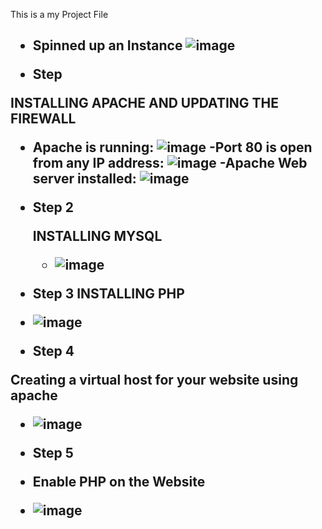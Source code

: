 This is a  my Project File
<H2>
  
-  Spinned up an Instance
  ![image](https://user-images.githubusercontent.com/94152732/165975296-7f82b6e1-6835-4e15-a14f-50b0ca8a01ce.png)
  
 - Step 
  
  INSTALLING APACHE AND UPDATING THE FIREWALL
  - Apache is running: ![image](https://user-images.githubusercontent.com/94152732/165977673-a5ddfdd3-fd71-4a27-b703-df019e687f0e.png)
  -Port 80 is open from any IP address: ![image](https://user-images.githubusercontent.com/94152732/165978046-e3708fb6-8a20-4344-b2d9-28320f76ee63.png)
  -Apache Web server installed: ![image](https://user-images.githubusercontent.com/94152732/165978822-78950d29-fdf9-49b5-9c47-b20e8186cfd7.png)

- Step 2  
  
  INSTALLING MYSQL
  - ![image](https://user-images.githubusercontent.com/94152732/165980321-205e940f-2dbf-4f08-b454-3a307a2bd3f3.png)
  
 - Step 3 
   INSTALLING PHP
  
 - ![image](https://user-images.githubusercontent.com/94152732/165981039-4009bdcd-1efe-4eba-900e-69409af8164b.png)
  
 - Step 4
  
  Creating a virtual host for your website using apache

  - ![image](https://user-images.githubusercontent.com/94152732/165986549-5cdee13f-9e06-4d3a-8228-f3a245dd3c6e.png)
  
  - Step 5
  
  -  Enable PHP on the Website
  
  - ![image](https://user-images.githubusercontent.com/94152732/165988608-631c2574-b0cd-4860-b599-126cd78287e7.png)


    
